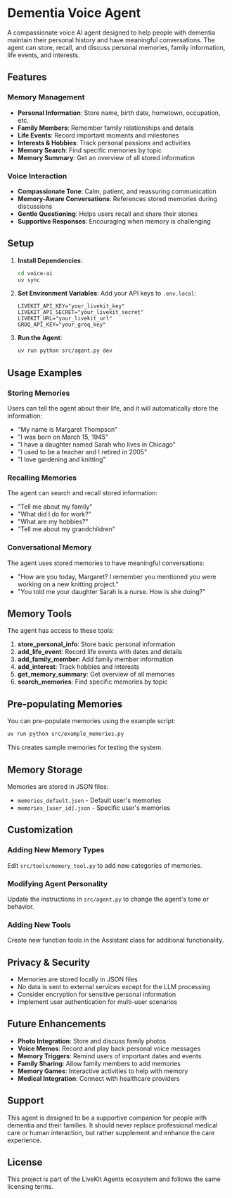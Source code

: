 # Dementia Voice Agent

A compassionate voice AI agent designed to help people with dementia maintain their personal history and have meaningful conversations. The agent can store, recall, and discuss personal memories, family information, life events, and interests.

## Features

### Memory Management
- **Personal Information**: Store name, birth date, hometown, occupation, etc.
- **Family Members**: Remember family relationships and details
- **Life Events**: Record important moments and milestones
- **Interests & Hobbies**: Track personal passions and activities
- **Memory Search**: Find specific memories by topic
- **Memory Summary**: Get an overview of all stored information

### Voice Interaction
- **Compassionate Tone**: Calm, patient, and reassuring communication
- **Memory-Aware Conversations**: References stored memories during discussions
- **Gentle Questioning**: Helps users recall and share their stories
- **Supportive Responses**: Encouraging when memory is challenging

## Setup

1. **Install Dependencies**:
   ```bash
   cd voice-ai
   uv sync
   ```

2. **Set Environment Variables**:
   Add your API keys to `.env.local`:
   ```
   LIVEKIT_API_KEY="your_livekit_key"
   LIVEKIT_API_SECRET="your_livekit_secret"
   LIVEKIT_URL="your_livekit_url"
   GROQ_API_KEY="your_groq_key"
   ```

3. **Run the Agent**:
   ```bash
   uv run python src/agent.py dev
   ```

## Usage Examples

### Storing Memories
Users can tell the agent about their life, and it will automatically store the information:

- "My name is Margaret Thompson"
- "I was born on March 15, 1945"
- "I have a daughter named Sarah who lives in Chicago"
- "I used to be a teacher and I retired in 2005"
- "I love gardening and knitting"

### Recalling Memories
The agent can search and recall stored information:

- "Tell me about my family"
- "What did I do for work?"
- "What are my hobbies?"
- "Tell me about my grandchildren"

### Conversational Memory
The agent uses stored memories to have meaningful conversations:

- "How are you today, Margaret? I remember you mentioned you were working on a new knitting project."
- "You told me your daughter Sarah is a nurse. How is she doing?"

## Memory Tools

The agent has access to these tools:

1. **store_personal_info**: Store basic personal information
2. **add_life_event**: Record life events with dates and details
3. **add_family_member**: Add family member information
4. **add_interest**: Track hobbies and interests
5. **get_memory_summary**: Get overview of all memories
6. **search_memories**: Find specific memories by topic

## Pre-populating Memories

You can pre-populate memories using the example script:

```bash
uv run python src/example_memories.py
```

This creates sample memories for testing the system.

## Memory Storage

Memories are stored in JSON files:
- `memories_default.json` - Default user's memories
- `memories_[user_id].json` - Specific user's memories

## Customization

### Adding New Memory Types
Edit `src/tools/memory_tool.py` to add new categories of memories.

### Modifying Agent Personality
Update the instructions in `src/agent.py` to change the agent's tone or behavior.

### Adding New Tools
Create new function tools in the Assistant class for additional functionality.

## Privacy & Security

- Memories are stored locally in JSON files
- No data is sent to external services except for the LLM processing
- Consider encryption for sensitive personal information
- Implement user authentication for multi-user scenarios

## Future Enhancements

- **Photo Integration**: Store and discuss family photos
- **Voice Memos**: Record and play back personal voice messages
- **Memory Triggers**: Remind users of important dates and events
- **Family Sharing**: Allow family members to add memories
- **Memory Games**: Interactive activities to help with memory
- **Medical Integration**: Connect with healthcare providers

## Support

This agent is designed to be a supportive companion for people with dementia and their families. It should never replace professional medical care or human interaction, but rather supplement and enhance the care experience.

## License

This project is part of the LiveKit Agents ecosystem and follows the same licensing terms.
